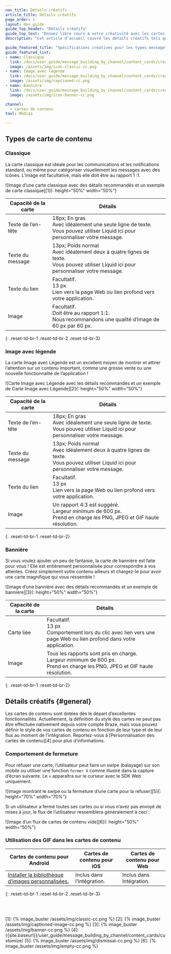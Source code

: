 ```yaml
---
nav_title: Détails créatifs
article_title: Détails créatifs
page_order: 1
layout: dev_guide
guide_top_header: "Détails créatifs"
guide_top_text: "Donnez libre cours à votre créativité avec les cartes de contenu ! Mais vous devez en premier lieu connaître certaines des recommandations ! Après tout, il faut connaître les règles pour les enfreindre ! Consultez les spécifications créatives ou les détails créatifs globaux suivants pour chaque type de message individuel."
description: "Cet article d’accueil couvre les détails créatifs tels que les recommandations de taille d’image et le comportement de fermeture pour les trois types de carte de contenu."

guide_featured_title: "Spécifications créatives pour les types message"
guide_featured_list:
- name: Classique
  link: /docs/user_guide/message_building_by_channel/content_cards/creative_details/#classic
  image: /assets/img/icon-classic-cc.png
- name: Image avec légende
  link: /docs/user_guide/message_building_by_channel/content_cards/creative_details/#captioned-image
  image: /assets/img/captioned-cc.png
- name: Bannière
  link: /docs/user_guide/message_building_by_channel/content_cards/creative_details/#banner
  image: /assets/img/icon-banner-cc.png

channel:
  - cartes de contenu
tool: Médias

---
```


## Types de carte de contenu

### Classique

La carte classique est idéale pour les communications et les notifications standard, ou même pour catégoriser visuellement les messages avec des icônes. L’image est facultative, mais elle doit être au rapport 1 :1.  

![Image d’une carte classique avec des détails recommandés et un exemple de carte classique][1]{: height="50%" width="50%"}

| Capacité de la carte | Détails |
| --- | ---|
| Texte de l’en-tête | 18px; En gras <br> Avec idéalement une seule ligne de texte. <br> Vous pouvez utiliser Liquid ici pour personnaliser votre message. |
| Texte du message | 13px; Poids normal <br> Avec idéalement deux à quatre lignes de texte. <br> Vous pouvez utiliser Liquid ici pour personnaliser votre message. |
| Texte du lien | Facultatif. <br> 13 px <br> Lien vers la page Web ou lien profond vers votre application. |
| Image | Facultatif. <br> Doit être au rapport 1:1. <br> Nous recommandons une qualité d’image de 60 px par 60 px. |
{: .reset-td-br-1 .reset-td-br-2 .reset-td-br-3}

### Image avec légende

La carte Image avec Légende est un excellent moyen de montrer et attirer l’attention sur un contenu important, comme une grosse vente ou une nouvelle fonctionnalité de l’application !

![Carte Image avec Légende avec les détails recommandés et un exemple de Carte Image avec Légende][2]{: height="50%" width="50%"}

| Capacité de la carte | Détails |
| --- | ---|
| Texte de l’en-tête | 18px; En gras <br> Avec idéalement une seule ligne de texte. <br> Vous pouvez utiliser Liquid ici pour personnaliser votre message. |
| Texte du message | 13px; Poids normal <br> Avec idéalement deux à quatre lignes de texte. <br> Vous pouvez utiliser Liquid ici pour personnaliser votre message. |
| Texte du lien | Facultatif. <br> 13 px <br> Lien vers la page Web ou lien profond vers votre application. |
| Image | Un rapport 4:3 est suggéré. <br> Largeur minimum de 600 px.  <br> Prend en charge les PNG, JPEG et GIF haute résolution. |
{: .reset-td-br-1 .reset-td-br-2}

### Bannière

Si vous voulez ajouter un peu de fantaisie, la carte de bannière est faite pour vous ! Elle est entièrement personnalisée pour correspondre à vos attentes. Créez simplement votre contenu ailleurs et chargez-le pour avoir une carte magnifique qui vous ressemble !

![Image d’une bannière avec des détails recommandés et un exemple de bannière][3]{: height="50%" width="50%"}

| Capacité de la carte | Détails |
| --- | ---|
| Carte liée | Facultatif. <br> 13 px <br> Comportement lors du clic avec lien vers une page Web ou lien profond dans votre application. |
| Image | Tous les rapports sont pris en charge. <br> Largeur minimum de 600 px.  <br> Prend en charge les PNG, JPEG et GIF haute résolution. |
{: .reset-td-br-1 .reset-td-br-2}

## Détails créatifs {#general}

Les cartes de contenu sont dotées dès le départ d’excellentes fonctionnalités. Actuellement, la définition du style des cartes ne peut pas être effectuée nativement depuis votre compte Braze, mais vous pouvez définir le style de vos cartes de contenu en fonction de leur type et de leur flux au moment de l’intégration. Reportez-vous à [Personnalisation des cartes de contenu][4] pour plus d’informations.

### Comportement de fermeture

Pour refuser une carte, l’utilisateur peut faire un swipe (balayage) sur son mobile ou utiliser une fonction `fermer X` comme illustré dans la capture d’écran suivante. Le `x` apparaîtra sur le curseur avec le SDK Web uniquement.

![Image montrant le swipe ou la fermeture d’une carte pour la refuser][5]{: height="70%" width="70%"}

Si un utilisateur a fermé toutes ses cartes ou si vous n’avez pas envoyé de mises à jour, le flux de l’utilisateur ressemblera généralement à ceci :

![Image d’un flux de cartes de contenu vide][6]{: height="50%" width="50%"}

### Utilisation des GIF dans les cartes de contenu

| Cartes de contenu pour Android | Cartes de contenu pour iOS | Cartes de contenu pour Web |
| --- | --- |---|
| [Installer la bibliothèque d’images personnalisées.]({{site.baseurl}}/developer_guide/platform_integration_guides/android/content_cards/customization/gifs/) | Inclus dans l’intégration. | Inclus dans Intégration. |
{: .reset-td-br-1 .reset-td-br-2 .reset-td-br-3}

<br><br>

[1]: {% image_buster /assets/img/classic-cc.png %}
[2]: {% image_buster /assets/img/captioned-image-cc.png %}
[3]: {% image_buster /assets/img/banner-cc.png %}
[4]: {{site.baseurl}}/user_guide/message_building_by_channel/content_cards/customize/
[5]: {% image_buster /assets/img/dismissal-cc.png %}
[6]: {% image_buster /assets/img/empty-cc.png %}
